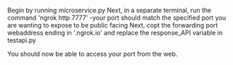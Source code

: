 Begin by running microservice.py
Next, in a separate terminal, run the command 'ngrok http 7777'
-your port should match the specified port you are wanting to expose to be public facing
Next, copt the forwarding port webaddress ending in '.ngrok.io' and replace the response_API variable in testapi.py

You should now be able to access your port from the web.
